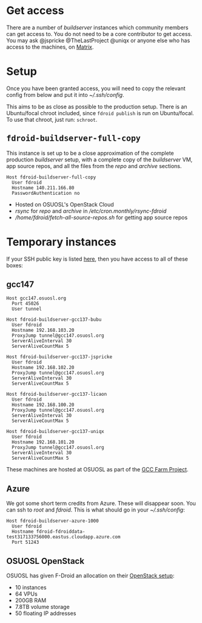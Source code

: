 # Get access

There are a number of _buildserver_ instances which community members can get access to.  You do not need to be a core contributor to get access. You may ask @jspricke @TheLastProject @uniqx or anyone else who has access to the machines, on [Matrix](https://matrix.to/#/#fdroid-dev:f-droid.org).

# Setup

Once you have been granted access, you will need to copy the relevant config from below and put it into _~/.ssh/config_.

This aims to be as close as possible to the production setup.  There is an Ubuntu/focal chroot included, since `fdroid publish` is run on Ubuntu/focal.  To use that chroot, just run: `schroot`.

## <tt>fdroid-buildserver-full-copy</tt>

This instance is set up to be a close approximation of the complete production _buildserver_ setup, with a complete copy of the _buildserver_ VM, app source repos, and all the files from the _repo_ and _archive_ sections.


```config
Host fdroid-buildserver-full-copy
  User fdroid
  Hostname 140.211.166.80
  PasswordAuthentication no
```

* Hosted on OSUOSL's OpenStack Cloud
* _rsync_ for _repo_ and _archive_ in _/etc/cron.monthly/rsync-fdroid_
* _/home/fdroid/fetch-all-source-repos.sh_ for getting app source repos


# Temporary instances

If your SSH public key is listed [here](https://gitlab.com/fdroid/fdroid-cfarm-bootstrap/-/tree/master/files/contributor_keys), then you have access to all of these boxes:

## gcc147

```config
Host gcc147.osuosl.org
  Port 45026
  User tunnel

Host fdroid-buildserver-gcc137-bubu
  User fdroid
  Hostname 192.168.103.20
  ProxyJump tunnel@gcc147.osuosl.org
  ServerAliveInterval 30
  ServerAliveCountMax 5

Host fdroid-buildserver-gcc137-jspricke
  User fdroid
  Hostname 192.168.102.20
  ProxyJump tunnel@gcc147.osuosl.org
  ServerAliveInterval 30
  ServerAliveCountMax 5

Host fdroid-buildserver-gcc137-licaon
  User fdroid
  Hostname 192.168.100.20
  ProxyJump tunnel@gcc147.osuosl.org
  ServerAliveInterval 30
  ServerAliveCountMax 5

Host fdroid-buildserver-gcc137-uniqx
  User fdroid
  Hostname 192.168.101.20
  ProxyJump tunnel@gcc147.osuosl.org
  ServerAliveInterval 30
  ServerAliveCountMax 5

```

These machines are hosted at OSUOSL as part of the [GCC Farm Project](https://cfarm.tetaneutral.net/machines/list/).

## Azure

We got some short term credits from Azure.  These will disappear soon.  You can ssh to _root_ and _fdroid_.  This is what should go in your _~/.ssh/config_:

```config
Host fdroid-buildserver-azure-1000
  User fdroid
  Hostname fdroid-fdroiddata-test317133756000.eastus.cloudapp.azure.com
  Port 51243
```

## OSUOSL OpenStack

OSUOSL has given F-Droid an allocation on their [OpenStack setup](https://osuosl.org/services/hosting/details/#openstack):

* 10 instances
* 64 VPUs
* 200GB RAM
* 7.8TB volume storage
* 50 floating IP addresses
